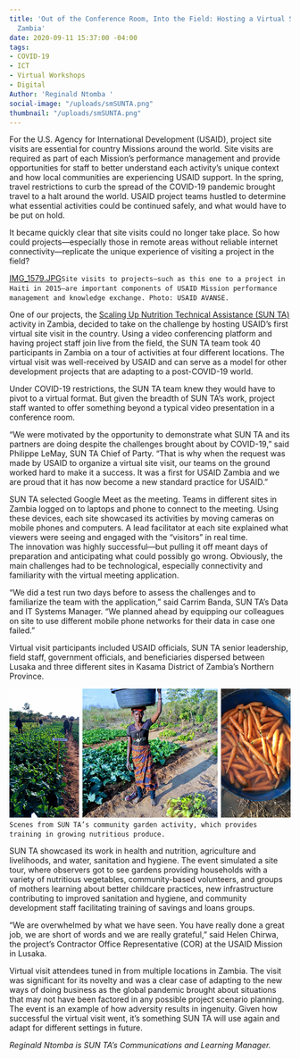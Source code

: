 ```yaml
---
title: 'Out of the Conference Room, Into the Field: Hosting a Virtual Site Visit in
  Zambia'
date: 2020-09-11 15:37:00 -04:00
tags:
- COVID-19
- ICT
- Virtual Workshops
- Digital
Author: 'Reginald Ntomba '
social-image: "/uploads/smSUNTA.png"
thumbnail: "/uploads/smSUNTA.png"
---
```


For the U.S. Agency for International Development (USAID), project site visits are essential for country Missions around the world. Site visits are required as part of each Mission’s performance management and provide opportunities for staff to better understand each activity’s unique context and how local communities are experiencing USAID support. In the spring, travel restrictions to curb the spread of the COVID-19 pandemic brought travel to a halt around the world. USAID project teams hustled to determine what essential activities could be continued safely, and what would have to be put on hold. 

It became quickly clear that site visits could no longer take place. So how could projects—especially those in remote areas without reliable internet connectivity—replicate the unique experience of visiting a project in the field? 
 
[IMG_1579.JPG](/uploads/IMG_1579.JPG)`Site visits to projects—such as this one to a project in Haiti in 2015—are important components of USAID Mission performance management and knowledge exchange. Photo: USAID AVANSE.` 

One of our projects, the [Scaling Up Nutrition Technical Assistance (SUN TA)](https://www.dai.com/our-work/projects/zambia-scaling-up-nutrition-technical-assistance-zambia-sun-ta) activity in Zambia, decided to take on the challenge by hosting USAID’s first virtual site visit in the country. Using a video conferencing platform and having project staff join live from the field, the SUN TA team took 40 participants in Zambia on a tour of activities at four different locations. The virtual visit was well-received by USAID and can serve as a model for other development projects that are adapting to a post-COVID-19 world. 

Under COVID-19 restrictions, the SUN TA team knew they would have to pivot to a virtual format. But given the breadth of SUN TA’s work, project staff wanted to offer something beyond a typical video presentation in a conference room. 

“We were motivated by the opportunity to demonstrate what SUN TA and its partners are doing despite the challenges brought about by COVID-19,” said Philippe LeMay, SUN TA Chief of Party. “That is why when the request was made by USAID to organize a virtual site visit, our teams on the ground worked hard to make it a success. It was a first for USAID Zambia and we are proud that it has now become a new standard practice for USAID.” 

SUN TA selected Google Meet as the meeting. Teams in different sites in Zambia logged on to laptops and phone to connect to the meeting. Using these devices, each site showcased its activities by moving cameras on mobile phones and computers. A lead facilitator at each site explained what viewers were seeing and engaged with the “visitors” in real time.  
The innovation was highly successful—but pulling it off meant days of preparation and anticipating what could possibly go wrong. Obviously, the main challenges had to be technological, especially connectivity and familiarity with the virtual meeting application. 

“We did a test run two days before to assess the challenges and to familiarize the team with the application,” said Carrim Banda, SUN TA’s Data and IT Systems Manager. “We planned ahead by equipping our colleagues on site to use different mobile phone networks for their data in case one failed.”

Virtual visit participants included USAID officials, SUN TA senior leadership, field staff, government officials, and beneficiaries dispersed between Lusaka and three different sites in Kasama District of Zambia’s Northern Province. 

![SUNTA1.png](/uploads/SUNTA1.png)`Scenes from SUN TA’s community garden activity, which provides training in growing nutritious produce.`

SUN TA showcased its work in health and nutrition, agriculture and livelihoods, and water, sanitation and hygiene. The event simulated a site tour, where observers got to see gardens providing households with a variety of nutritious vegetables, community-based volunteers, and groups of mothers learning about better childcare practices, new infrastructure contributing to improved sanitation and hygiene, and community development staff facilitating training of savings and loans groups. 

“We are overwhelmed by what we have seen. You have really done a great job, we are short of words and we are really grateful,” said Helen Chirwa, the project’s Contractor Office Representative (COR) at the USAID Mission in Lusaka.  
  
Virtual visit attendees tuned in from multiple locations in Zambia. 
The visit was significant for its novelty and was a clear case of adapting to the new ways of doing business as the global pandemic brought about situations that may not have been factored in any possible project scenario planning. The event is an example of how adversity results in ingenuity. Given how successful the virtual visit went, it’s something SUN TA will use again and adapt for different settings in future.

*Reginald Ntomba is SUN TA’s Communications and Learning Manager.*